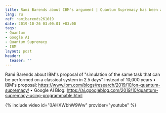 ```yaml
---
title: Rami Barends about IBM's argument | Quantum Supremacy has been achieved by Google AI Quantum?
lang: ru
ref: ramibarends261019
date: 2019-10-26 03:00:01 +03:00
tags:
- Quantum
- Google AI
- Quantum Supremacy
- IBM
layout: post
header:
  teaser: ""
---
```


Rami Barends about IBM's proposal of "simulation of the same task that can be performed on a classical system in 2.5 days" instead of 10,000 years
• IBM's proposal: https://www.ibm.com/blogs/research/2019/10/on-quantum-supremacy/
• Google AI Blog: https://ai.googleblog.com/2019/10/quantum-supremacy-using-programmable.html

{% include video id="0AHXWbhW9Ww" provider="youtube" %}
